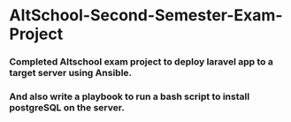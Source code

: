 # AltSchool-Second-Semester-Exam-Project

### Completed Altschool exam project to deploy laravel app to a target server using Ansible.

### And also write a playbook to run a bash script to install postgreSQL on the server.
